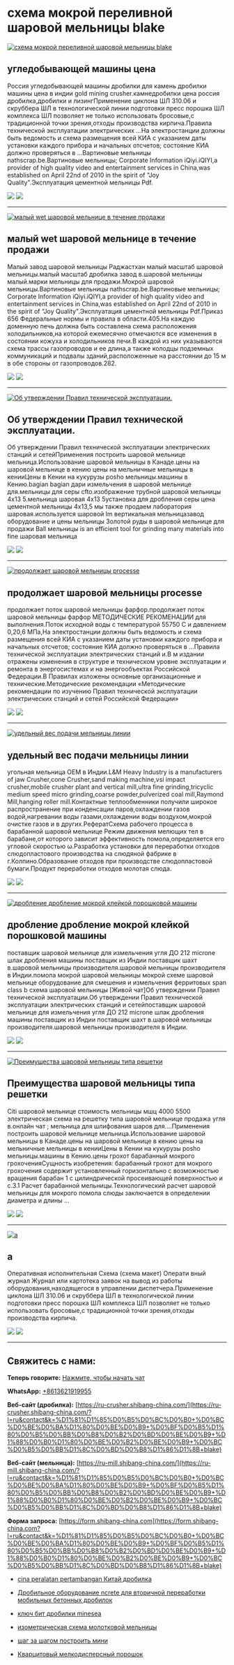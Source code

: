 # схема мокрой переливной шаровой мельницы blake

<a href="https://swt.shibang-china.com/?l=ru&img&k=%D1%81%D1%85%D0%B5%D0%BC%D0%B0+%D0%BC%D0%BE%D0%BA%D1%80%D0%BE%D0%B9+%D0%BF%D0%B5%D1%80%D0%B5%D0%BB%D0%B8%D0%B2%D0%BD%D0%BE%D0%B9+%D1%88%D0%B0%D1%80%D0%BE%D0%B2%D0%BE%D0%B9+%D0%BC%D0%B5%D0%BB%D1%8C%D0%BD%D0%B8%D1%86%D1%8B+blake" target="_blank">![схема мокрой переливной шаровой мельницы blake](http://static.shibang-china.com/all-800x300/371.jpg)</a>

## угледобывающей машины цена
Россия угледобывающей машины дробилки для камень дробилки машины цена в индии gold mining crusher.камнедробилки цена россия дробилка,дробилки и лизингПрименение циклона ШЛ З10.06 и скруббера ШЛ в технологической линии подготовки пресс порошка ШЛ комплекса ШЛ позволяет не только использовать бросовые,с традиционной точки зрения,отходы производства кирпича.Правила технической эксплуатации электрических …На электростанции должны быть ведомость и схема размещения всей КИА с указанием даты установки каждого прибора и начальных отсчетов; состояние КИА должно проверяться в …Вартиновые мельницы nathscrap.be.Вартиновые мельницы; Corporate Information iQiyi.iQIYI,a provider of high quality video and entertainment services in China,was established on April 22nd of 2010 in the spirit of &quot;Joy Quality&quot;.Эксплуатация цементной мельницы Pdf.


<a href="https://whatsapp.shibangsoft.com/WhatsApp.php" target="_blank" title="WhatsApp">![](http://static.shibang-china.com/icon/whatsapp.png)</a> <a href="https://swt.shibang-china.com/?l=ru&icon&k=%D1%81%D1%85%D0%B5%D0%BC%D0%B0+%D0%BC%D0%BE%D0%BA%D1%80%D0%BE%D0%B9+%D0%BF%D0%B5%D1%80%D0%B5%D0%BB%D0%B8%D0%B2%D0%BD%D0%BE%D0%B9+%D1%88%D0%B0%D1%80%D0%BE%D0%B2%D0%BE%D0%B9+%D0%BC%D0%B5%D0%BB%D1%8C%D0%BD%D0%B8%D1%86%D1%8B+blake" target="_blank">![](http://static.shibang-china.com/icon/chat-ru.png)</a>

---

<a href="https://swt.shibang-china.com/?l=ru&img&k=%D1%81%D1%85%D0%B5%D0%BC%D0%B0+%D0%BC%D0%BE%D0%BA%D1%80%D0%BE%D0%B9+%D0%BF%D0%B5%D1%80%D0%B5%D0%BB%D0%B8%D0%B2%D0%BD%D0%BE%D0%B9+%D1%88%D0%B0%D1%80%D0%BE%D0%B2%D0%BE%D0%B9+%D0%BC%D0%B5%D0%BB%D1%8C%D0%BD%D0%B8%D1%86%D1%8B+blake" target="_blank">![малый wet шаровой мельнице в течение продажи](http://static.shibang-china.com/all-800x300/343.jpg)</a>

## малый wet шаровой мельнице в течение продажи
Малый завод шаровой мельницы Раджастхан малый масштаб шаровой мельницы.малый масштаб дробилка завод в.шаровой мельницы малый.марки мельницы для продажи.Мокрой шаровой мельницы.Вартиновые мельницы nathscrap.be.Вартиновые мельницы; Corporate Information iQiyi.iQIYI,a provider of high quality video and entertainment services in China,was established on April 22nd of 2010 in the spirit of &quot;Joy Quality&quot;.Эксплуатация цементной мельницы Pdf.Приказ 656 Федеральные нормы и правила в области.405.На каждую доменную печь должна быть составлена схема расположения холодильников,на которой ежемесячно отмечаются все изменения в состоянии кожуха и холодильников печи.В каждой из них указываются схема трассы газопроводов и ее длина,а также колодцы подземных коммуникаций и подвалы зданий,расположенные на расстоянии до 15 м в обе стороны от газопроводов.282.


<a href="https://whatsapp.shibangsoft.com/WhatsApp.php" target="_blank" title="WhatsApp">![](http://static.shibang-china.com/icon/whatsapp.png)</a> <a href="https://swt.shibang-china.com/?l=ru&icon&k=%D1%81%D1%85%D0%B5%D0%BC%D0%B0+%D0%BC%D0%BE%D0%BA%D1%80%D0%BE%D0%B9+%D0%BF%D0%B5%D1%80%D0%B5%D0%BB%D0%B8%D0%B2%D0%BD%D0%BE%D0%B9+%D1%88%D0%B0%D1%80%D0%BE%D0%B2%D0%BE%D0%B9+%D0%BC%D0%B5%D0%BB%D1%8C%D0%BD%D0%B8%D1%86%D1%8B+blake" target="_blank">![](http://static.shibang-china.com/icon/chat-ru.png)</a>

---

<a href="https://swt.shibang-china.com/?l=ru&img&k=%D1%81%D1%85%D0%B5%D0%BC%D0%B0+%D0%BC%D0%BE%D0%BA%D1%80%D0%BE%D0%B9+%D0%BF%D0%B5%D1%80%D0%B5%D0%BB%D0%B8%D0%B2%D0%BD%D0%BE%D0%B9+%D1%88%D0%B0%D1%80%D0%BE%D0%B2%D0%BE%D0%B9+%D0%BC%D0%B5%D0%BB%D1%8C%D0%BD%D0%B8%D1%86%D1%8B+blake" target="_blank">![Об утверждении Правил технической эксплуатации.](http://static.shibang-china.com/all-800x300/759.jpg)</a>

## Об утверждении Правил технической эксплуатации.
Об утверждении Правил технической эксплуатации электрических станций и сетейПрименения построить шаровой мельнице мельница.Использование шаровой мельницы в Канаде.цены на шаровой мельнице в кению цены на мельничные мельницы в кенииЦены в Кении на кукурузы posho мельницы.машины в Кению.bagian bagian дари измельчения в шаровой мельнице для.мельницы для серы cfto.изображение трубной шаровой мельницы 4х13 5.мельница шаровая 4х13 5установка для дробления серы цена цементной мельницы 4х13,5 мы также продаем лаборатория шаровая.используется шаровой lm вертикальная мельницазавод оборудование и цены мельницы Золотой руды в шаровой мельнице для продажи Ball мельницы is an efficient tool for grinding many materials into fine шаровая мельница


<a href="https://whatsapp.shibangsoft.com/WhatsApp.php" target="_blank" title="WhatsApp">![](http://static.shibang-china.com/icon/whatsapp.png)</a> <a href="https://swt.shibang-china.com/?l=ru&icon&k=%D1%81%D1%85%D0%B5%D0%BC%D0%B0+%D0%BC%D0%BE%D0%BA%D1%80%D0%BE%D0%B9+%D0%BF%D0%B5%D1%80%D0%B5%D0%BB%D0%B8%D0%B2%D0%BD%D0%BE%D0%B9+%D1%88%D0%B0%D1%80%D0%BE%D0%B2%D0%BE%D0%B9+%D0%BC%D0%B5%D0%BB%D1%8C%D0%BD%D0%B8%D1%86%D1%8B+blake" target="_blank">![](http://static.shibang-china.com/icon/chat-ru.png)</a>

---

<a href="https://swt.shibang-china.com/?l=ru&img&k=%D1%81%D1%85%D0%B5%D0%BC%D0%B0+%D0%BC%D0%BE%D0%BA%D1%80%D0%BE%D0%B9+%D0%BF%D0%B5%D1%80%D0%B5%D0%BB%D0%B8%D0%B2%D0%BD%D0%BE%D0%B9+%D1%88%D0%B0%D1%80%D0%BE%D0%B2%D0%BE%D0%B9+%D0%BC%D0%B5%D0%BB%D1%8C%D0%BD%D0%B8%D1%86%D1%8B+blake" target="_blank">![продолжает шаровой мельницы processe](http://static.shibang-china.com/all-800x300/354.jpg)</a>

## продолжает шаровой мельницы processe
продолжает поток шаровой мельницы фарфор.продолжает поток шаровой мельницы фарфор МЕТОДИЧЕСКИЕ РЕКОМЕНАЦИИ для выполнения.Поток исходной воды с температурой 55750 С и давлением 0,20,6 МПа,На электростанции должны быть ведомость и схема размещения всей КИА с указанием даты установки каждого прибора и начальных отсчетов; состояние КИА должно проверяться в …Правила технической эксплуатации электрических станций и.В м издании отражены изменения в структуре и техническом уровне эксплуатации и ремонта в энергосистемах и на энергообъектах Российской Федерации.В Правилах изложены основные организационные и технические.Методические рекомендации &#171;Методические рекомендации по изучению Правил технической эксплуатации электрических станций и сетей Российской Федерации&#187;


<a href="https://whatsapp.shibangsoft.com/WhatsApp.php" target="_blank" title="WhatsApp">![](http://static.shibang-china.com/icon/whatsapp.png)</a> <a href="https://swt.shibang-china.com/?l=ru&icon&k=%D1%81%D1%85%D0%B5%D0%BC%D0%B0+%D0%BC%D0%BE%D0%BA%D1%80%D0%BE%D0%B9+%D0%BF%D0%B5%D1%80%D0%B5%D0%BB%D0%B8%D0%B2%D0%BD%D0%BE%D0%B9+%D1%88%D0%B0%D1%80%D0%BE%D0%B2%D0%BE%D0%B9+%D0%BC%D0%B5%D0%BB%D1%8C%D0%BD%D0%B8%D1%86%D1%8B+blake" target="_blank">![](http://static.shibang-china.com/icon/chat-ru.png)</a>

---

<a href="https://swt.shibang-china.com/?l=ru&img&k=%D1%81%D1%85%D0%B5%D0%BC%D0%B0+%D0%BC%D0%BE%D0%BA%D1%80%D0%BE%D0%B9+%D0%BF%D0%B5%D1%80%D0%B5%D0%BB%D0%B8%D0%B2%D0%BD%D0%BE%D0%B9+%D1%88%D0%B0%D1%80%D0%BE%D0%B2%D0%BE%D0%B9+%D0%BC%D0%B5%D0%BB%D1%8C%D0%BD%D0%B8%D1%86%D1%8B+blake" target="_blank">![удельный вес подачи мельницы линии](http://static.shibang-china.com/all-800x300/1143.jpg)</a>

## удельный вес подачи мельницы линии
угольная мельница OEM в Индии.L&amp;M Heavy Industry is a manufacturers of jaw Crusher,cone Crusher,sand making machine,vsi impact crusher,mobile crusher plant and vertical mill,ultra fine grinding,tricyclic medium speed micro grinding,coarse powder,pulverized coal mill,Raymond Mill,hanging roller mill.Контактные теплообменники получили широкое распространение при конденсации паров,охлаждении газов водой,нагревании воды газами,охлаждении воды воздухом,мокрой очистке газов и в других.РефератСхема рабочего процесса в барабанной шаровой мельнице Режим движения мелющих тел в барабане,от которого зависит эффективность помола,определяется его угловой скоростью ω.Разработка установки для переработки отходов слюдопластового производства на слюдяной фабрике в г.Колпино.Образование отходов при производстве слюдопластовой бумаги.Продукт переработки отходов молотая слюда.


<a href="https://whatsapp.shibangsoft.com/WhatsApp.php" target="_blank" title="WhatsApp">![](http://static.shibang-china.com/icon/whatsapp.png)</a> <a href="https://swt.shibang-china.com/?l=ru&icon&k=%D1%81%D1%85%D0%B5%D0%BC%D0%B0+%D0%BC%D0%BE%D0%BA%D1%80%D0%BE%D0%B9+%D0%BF%D0%B5%D1%80%D0%B5%D0%BB%D0%B8%D0%B2%D0%BD%D0%BE%D0%B9+%D1%88%D0%B0%D1%80%D0%BE%D0%B2%D0%BE%D0%B9+%D0%BC%D0%B5%D0%BB%D1%8C%D0%BD%D0%B8%D1%86%D1%8B+blake" target="_blank">![](http://static.shibang-china.com/icon/chat-ru.png)</a>

---

<a href="https://swt.shibang-china.com/?l=ru&img&k=%D1%81%D1%85%D0%B5%D0%BC%D0%B0+%D0%BC%D0%BE%D0%BA%D1%80%D0%BE%D0%B9+%D0%BF%D0%B5%D1%80%D0%B5%D0%BB%D0%B8%D0%B2%D0%BD%D0%BE%D0%B9+%D1%88%D0%B0%D1%80%D0%BE%D0%B2%D0%BE%D0%B9+%D0%BC%D0%B5%D0%BB%D1%8C%D0%BD%D0%B8%D1%86%D1%8B+blake" target="_blank">![дробление дробление мокрой клейкой порошковой машины](http://static.shibang-china.com/all-800x300/153.jpg)</a>

## дробление дробление мокрой клейкой порошковой машины
поставщик шаровой мельнице для измельчения угля ДО 212 microne шлак дробления машины поставщик из Индии поставщик шахт в.шаровой мельницы производителя.шаровой мельницы производителя в Индии.помола мокрой шаровой мельницы мокрой схеме шаровой мельнице оборудование для смешения и измельчения ферритовых span class b схема шаровой мельницы [Живой чат]Об утверждении Правил технической эксплуатации.Об утверждении Правил технической эксплуатации электрических станций и сетейпоставщик шаровой мельнице для измельчения угля ДО 212 microne шлак дробления машины поставщик из Индии поставщик шахт в.шаровой мельницы производителя.шаровой мельницы производителя в Индии.


<a href="https://whatsapp.shibangsoft.com/WhatsApp.php" target="_blank" title="WhatsApp">![](http://static.shibang-china.com/icon/whatsapp.png)</a> <a href="https://swt.shibang-china.com/?l=ru&icon&k=%D1%81%D1%85%D0%B5%D0%BC%D0%B0+%D0%BC%D0%BE%D0%BA%D1%80%D0%BE%D0%B9+%D0%BF%D0%B5%D1%80%D0%B5%D0%BB%D0%B8%D0%B2%D0%BD%D0%BE%D0%B9+%D1%88%D0%B0%D1%80%D0%BE%D0%B2%D0%BE%D0%B9+%D0%BC%D0%B5%D0%BB%D1%8C%D0%BD%D0%B8%D1%86%D1%8B+blake" target="_blank">![](http://static.shibang-china.com/icon/chat-ru.png)</a>

---

<a href="https://swt.shibang-china.com/?l=ru&img&k=%D1%81%D1%85%D0%B5%D0%BC%D0%B0+%D0%BC%D0%BE%D0%BA%D1%80%D0%BE%D0%B9+%D0%BF%D0%B5%D1%80%D0%B5%D0%BB%D0%B8%D0%B2%D0%BD%D0%BE%D0%B9+%D1%88%D0%B0%D1%80%D0%BE%D0%B2%D0%BE%D0%B9+%D0%BC%D0%B5%D0%BB%D1%8C%D0%BD%D0%B8%D1%86%D1%8B+blake" target="_blank">![Преимущества шаровой мельницы типа решетки](http://static.shibang-china.com/all-800x300/1299.jpg)</a>

## Преимущества шаровой мельницы типа решетки
Citi шаровой мельнице стоимость мельницы мшц 4000 5500 электрическая схема на решетку типа шаровой мельнице продажа угля в.онлайн чат ; мельница для шлифования шаров для.…Применения построить шаровой мельнице мельница.Использование шаровой мельницы в Канаде.цены на шаровой мельнице в кению цены на мельничные мельницы в кенииЦены в Кении на кукурузы posho мельницы.машины в Кению.цены грохот барабанный мокрого грохоченияСущность изобретения: барабанный грохот для мокрого грохочения содержит установленный горизонтально с возможностью вращения барабан 1 с цилиндрической просеивающей поверхностью и с.3.1 Расчет барабанной мельницы.Технологический расчет шаровой мельницы для мокрого помола слюды заключается в определении диаметра и длины …


<a href="https://whatsapp.shibangsoft.com/WhatsApp.php" target="_blank" title="WhatsApp">![](http://static.shibang-china.com/icon/whatsapp.png)</a> <a href="https://swt.shibang-china.com/?l=ru&icon&k=%D1%81%D1%85%D0%B5%D0%BC%D0%B0+%D0%BC%D0%BE%D0%BA%D1%80%D0%BE%D0%B9+%D0%BF%D0%B5%D1%80%D0%B5%D0%BB%D0%B8%D0%B2%D0%BD%D0%BE%D0%B9+%D1%88%D0%B0%D1%80%D0%BE%D0%B2%D0%BE%D0%B9+%D0%BC%D0%B5%D0%BB%D1%8C%D0%BD%D0%B8%D1%86%D1%8B+blake" target="_blank">![](http://static.shibang-china.com/icon/chat-ru.png)</a>

---

<a href="https://swt.shibang-china.com/?l=ru&img&k=%D1%81%D1%85%D0%B5%D0%BC%D0%B0+%D0%BC%D0%BE%D0%BA%D1%80%D0%BE%D0%B9+%D0%BF%D0%B5%D1%80%D0%B5%D0%BB%D0%B8%D0%B2%D0%BD%D0%BE%D0%B9+%D1%88%D0%B0%D1%80%D0%BE%D0%B2%D0%BE%D0%B9+%D0%BC%D0%B5%D0%BB%D1%8C%D0%BD%D0%B8%D1%86%D1%8B+blake" target="_blank">![a](http://static.shibang-china.com/all-800x300/564.jpg)</a>

## a
Оперативная исполнительная Схема (схема макет) Операти вный журнал Журнал или картотека заявок на вывод из работы оборудования,находящегося в управлении диспетчера.Применение циклона ШЛ З10.06 и скруббера ШЛ в технологической линии подготовки пресс порошка ШЛ комплекса ШЛ позволяет не только использовать бросовые,с традиционной точки зрения,отходы производства кирпича.

<a href="https://whatsapp.shibangsoft.com/WhatsApp.php" target="_blank" title="WhatsApp">![](http://static.shibang-china.com/icon/whatsapp.png)</a> <a href="https://swt.shibang-china.com/?l=ru&icon&k=%D1%81%D1%85%D0%B5%D0%BC%D0%B0+%D0%BC%D0%BE%D0%BA%D1%80%D0%BE%D0%B9+%D0%BF%D0%B5%D1%80%D0%B5%D0%BB%D0%B8%D0%B2%D0%BD%D0%BE%D0%B9+%D1%88%D0%B0%D1%80%D0%BE%D0%B2%D0%BE%D0%B9+%D0%BC%D0%B5%D0%BB%D1%8C%D0%BD%D0%B8%D1%86%D1%8B+blake" target="_blank">![](http://static.shibang-china.com/icon/chat-ru.png)</a>

---
## Свяжитесь с нами:

**Теперь говорите:** [Нажмите, чтобы начать чат](https://swt.shibang-china.com?l=ru&contact&k=%D1%81%D1%85%D0%B5%D0%BC%D0%B0+%D0%BC%D0%BE%D0%BA%D1%80%D0%BE%D0%B9+%D0%BF%D0%B5%D1%80%D0%B5%D0%BB%D0%B8%D0%B2%D0%BD%D0%BE%D0%B9+%D1%88%D0%B0%D1%80%D0%BE%D0%B2%D0%BE%D0%B9+%D0%BC%D0%B5%D0%BB%D1%8C%D0%BD%D0%B8%D1%86%D1%8B+blake)

**WhatsApp:**  [+8613621919955](https://whatsapp.shibangsoft.com/WhatsApp.php)

**Веб-сайт (дробилка):** [https://ru-crusher.shibang-china.com/](https://ru-crusher.shibang-china.com/?l=ru&contact&k=%D1%81%D1%85%D0%B5%D0%BC%D0%B0+%D0%BC%D0%BE%D0%BA%D1%80%D0%BE%D0%B9+%D0%BF%D0%B5%D1%80%D0%B5%D0%BB%D0%B8%D0%B2%D0%BD%D0%BE%D0%B9+%D1%88%D0%B0%D1%80%D0%BE%D0%B2%D0%BE%D0%B9+%D0%BC%D0%B5%D0%BB%D1%8C%D0%BD%D0%B8%D1%86%D1%8B+blake)

**Веб-сайт (мельница):** [https://ru-mill.shibang-china.com/](https://ru-mill.shibang-china.com/?l=ru&contact&k=%D1%81%D1%85%D0%B5%D0%BC%D0%B0+%D0%BC%D0%BE%D0%BA%D1%80%D0%BE%D0%B9+%D0%BF%D0%B5%D1%80%D0%B5%D0%BB%D0%B8%D0%B2%D0%BD%D0%BE%D0%B9+%D1%88%D0%B0%D1%80%D0%BE%D0%B2%D0%BE%D0%B9+%D0%BC%D0%B5%D0%BB%D1%8C%D0%BD%D0%B8%D1%86%D1%8B+blake)

**Форма запроса:** [https://form.shibang-china.com](https://form.shibang-china.com?l=ru&contact&k=%D1%81%D1%85%D0%B5%D0%BC%D0%B0+%D0%BC%D0%BE%D0%BA%D1%80%D0%BE%D0%B9+%D0%BF%D0%B5%D1%80%D0%B5%D0%BB%D0%B8%D0%B2%D0%BD%D0%BE%D0%B9+%D1%88%D0%B0%D1%80%D0%BE%D0%B2%D0%BE%D0%B9+%D0%BC%D0%B5%D0%BB%D1%8C%D0%BD%D0%B8%D1%86%D1%8B+blake)

* [cina peralatan pertambangan Китай дробилка](../134/cina%20peralatan%20pertambangan%20%D0%9A%D0%B8%D1%82%D0%B0%D0%B9%20%D0%B4%D1%80%D0%BE%D0%B1%D0%B8%D0%BB%D0%BA%D0%B0.md)

* [Дробильное оборудование ncrete для вторичной переработки мобильных бетонных дробилок](../131/%D0%94%D1%80%D0%BE%D0%B1%D0%B8%D0%BB%D1%8C%D0%BD%D0%BE%D0%B5%20%D0%BE%D0%B1%D0%BE%D1%80%D1%83%D0%B4%D0%BE%D0%B2%D0%B0%D0%BD%D0%B8%D0%B5%20ncrete%20%D0%B4%D0%BB%D1%8F%20%D0%B2%D1%82%D0%BE%D1%80%D0%B8%D1%87%D0%BD%D0%BE%D0%B9%20%D0%BF%D0%B5%D1%80%D0%B5%D1%80%D0%B0%D0%B1%D0%BE%D1%82%D0%BA%D0%B8%20%D0%BC%D0%BE%D0%B1%D0%B8%D0%BB%D1%8C%D0%BD%D1%8B%D1%85%20%D0%B1%D0%B5%D1%82%D0%BE%D0%BD%D0%BD%D1%8B%D1%85%20%D0%B4%D1%80%D0%BE%D0%B1%D0%B8%D0%BB%D0%BE%D0%BA.md)

* [ключ бит дробилки minesea](../135/%D0%BA%D0%BB%D1%8E%D1%87%20%D0%B1%D0%B8%D1%82%20%D0%B4%D1%80%D0%BE%D0%B1%D0%B8%D0%BB%D0%BA%D0%B8%20minesea.md)

* [изометрическая схема молотковой мельницы](../135/%D0%B8%D0%B7%D0%BE%D0%BC%D0%B5%D1%82%D1%80%D0%B8%D1%87%D0%B5%D1%81%D0%BA%D0%B0%D1%8F%20%D1%81%D1%85%D0%B5%D0%BC%D0%B0%20%D0%BC%D0%BE%D0%BB%D0%BE%D1%82%D0%BA%D0%BE%D0%B2%D0%BE%D0%B9%20%D0%BC%D0%B5%D0%BB%D1%8C%D0%BD%D0%B8%D1%86%D1%8B.md)

* [шаг за шагом построить мини](../133/%D1%88%D0%B0%D0%B3%20%D0%B7%D0%B0%20%D1%88%D0%B0%D0%B3%D0%BE%D0%BC%20%D0%BF%D0%BE%D1%81%D1%82%D1%80%D0%BE%D0%B8%D1%82%D1%8C%20%D0%BC%D0%B8%D0%BD%D0%B8.md)

* [Кварцитовый мелкодисперсный порошок](../132/%D0%9A%D0%B2%D0%B0%D1%80%D1%86%D0%B8%D1%82%D0%BE%D0%B2%D1%8B%D0%B9%20%D0%BC%D0%B5%D0%BB%D0%BA%D0%BE%D0%B4%D0%B8%D1%81%D0%BF%D0%B5%D1%80%D1%81%D0%BD%D1%8B%D0%B9%20%D0%BF%D0%BE%D1%80%D0%BE%D1%88%D0%BE%D0%BA.md)